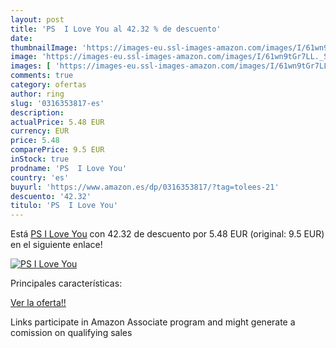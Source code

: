 ```yaml
---
layout: post
title: 'PS  I Love You al 42.32 % de descuento'
date: 
thumbnailImage: 'https://images-eu.ssl-images-amazon.com/images/I/61wn9tGr7LL._SL200_.jpg'
image: 'https://images-eu.ssl-images-amazon.com/images/I/61wn9tGr7LL._SL200_.jpg'
images: [ 'https://images-eu.ssl-images-amazon.com/images/I/61wn9tGr7LL._SL200_.jpg' ]
comments: true
category: ofertas
author: ring
slug: '0316353817-es'
description:
actualPrice: 5.48 EUR
currency: EUR
price: 5.48
comparePrice: 9.5 EUR
inStock: true
prodname: 'PS  I Love You'
country: 'es'
buyurl: 'https://www.amazon.es/dp/0316353817/?tag=tolees-21'
descuento: '42.32'
titulo: 'PS  I Love You'
---
```


Está [PS  I Love You](https://www.amazon.es/dp/0316353817/?tag=tolees-21) con 42.32 de descuento por 5.48 EUR (original: 9.5 EUR) en el siguiente enlace!

[![PS  I Love You](https://images-eu.ssl-images-amazon.com/images/I/61wn9tGr7LL._SL200_.jpg)](https://www.amazon.es/dp/0316353817/?tag=tolees-21)

Principales características:


[Ver la oferta!!](https://www.amazon.es/dp/0316353817/?tag=tolees-21)

Links participate in Amazon Associate program and might generate a comission on qualifying sales


